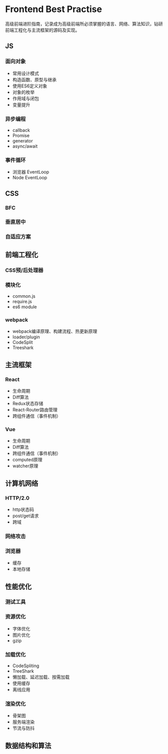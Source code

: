 # Frontend Best Practise
高级前端进阶指南，记录成为高级前端所必须掌握的语言、网络、算法知识，钻研前端工程化与主流框架的源码及实现。

## JS
### 面向对象
- 常用设计模式
- 构造函数、原型与继承
- 使用ES6定义对象
- 对象的枚举
- 作用域与闭包
- 变量提升
### 异步编程
- callback
- Promise
- generator
- async/await
### 事件循环
- 浏览器 EventLoop
- Node EventLoop


## CSS
### BFC
### 垂直居中
### 自适应方案

## 前端工程化
### CSS预/后处理器
### 模块化
- common.js
- require.js
- es6 module
### webpack
- webpack编译原理、构建流程、热更新原理
- loader/plugin
- CodeSplit
- Treeshark

## 主流框架
### React
- 生命周期
- Diff算法
- Redux状态存储
- React-Router路由管理
- 跨组件通信（事件机制）

### Vue
- 生命周期
- Diff算法
- 跨组件通信（事件机制）
- computed原理
- watcher原理


## 计算机网络
### HTTP/2.0
- http状态码
- post/get请求
- 跨域
### 网络攻击
### 浏览器
- 缓存
- 本地存储

## 性能优化
### 测试工具
### 资源优化
- 字体优化
- 图片优化
- gzip
### 加载优化
- CodeSpliting
- TreeShark
- 懒加载、延迟加载、按需加载
- 使用缓存
- 离线应用
### 渲染优化
- 骨架图
- 服务端渲染
- 节流与防抖


## 数据结构和算法
